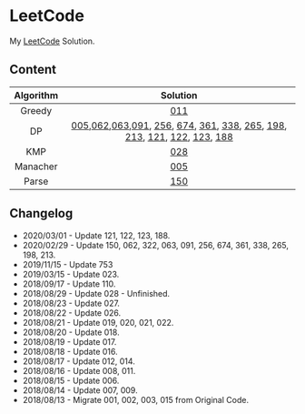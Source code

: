 # LeetCode
My [LeetCode](https://leetcode-cn.com/angelmsger/) Solution.

## Content
| Algorithm | Solution |
|:---------:|:--------:|
|Greedy|[011](011.cpp)|
|DP|[005](005.cpp),[062](062.cpp),[063](063.cpp),[091](091.cpp), [256](256.cpp), [674](674.cpp), [361](361.cpp), [338](338.cpp), [265](265.cpp), [198](198.cpp), [213](213.cpp), [121](121.cpp), [122](122.cpp), [123](123.cpp), [188](188.cpp)|
|KMP|[028](028.cpp)|
|Manacher|[005](005.cpp)|
|Parse|[150](150.cpp)|

## Changelog
* 2020/03/01 - Update 121, 122, 123, 188.
* 2020/02/29 - Update 150, 062, 322, 063, 091, 256, 674, 361, 338, 265, 198, 213.
* 2019/11/15 - Update 753
* 2019/03/15 - Update 023.
* 2018/09/17 - Update 110.
* 2018/08/29 - Update 028 - Unfinished.
* 2018/08/23 - Update 027.
* 2018/08/22 - Update 026.
* 2018/08/21 - Update 019, 020, 021, 022.
* 2018/08/20 - Update 018.
* 2018/08/19 - Update 017.
* 2018/08/18 - Update 016.
* 2018/08/17 - Update 012, 014.
* 2018/08/16 - Update 008, 011.
* 2018/08/15 - Update 006.
* 2018/08/14 - Update 007, 009.
* 2018/08/13 - Migrate 001, 002, 003, 015 from Original Code.